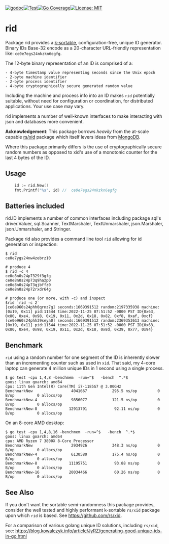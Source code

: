[![godoc](http://img.shields.io/badge/godev-reference-blue.svg?style=flat)](https://pkg.go.dev/github.com/solutionroute/rid?tab=doc)[![Test](https://github.com/solutionroute/rid/actions/workflows/test.yaml/badge.svg)](https://github.com/solutionroute/rid/actions/workflows/test.yaml)[![Go Coverage](https://img.shields.io/badge/coverage-98.3%25-brightgreen.svg?style=flat)](http://gocover.io/github.com/solutionroute/rid)[![License: MIT](https://img.shields.io/badge/License-MIT-yellow.svg)](https://opensource.org/licenses/MIT)

# rid

Package rid provides a [k-sortable](https://en.wikipedia.org/wiki/K-sorted_sequence),
configuration-free, unique ID generator.  Binary IDs Base-32 encode as a
20-character URL-friendly representation like: `ce0e7egs24nkzkn6egfg`.

The 12-byte binary representation of an ID is comprised of a:

    - 4-byte timestamp value representing seconds since the Unix epoch
    - 2-byte machine identifier
    - 2-byte process identifier
    - 4-byte cryptographically secure generated random value

Including the machine and process info into an ID makes `rid` potentially
suitable, without need for configuration or coordination, for distributed
applications. Your use case may vary.

rid implements a number of well-known interfaces to make interacting with json
and databases more convenient.

**Acknowledgement**: This package borrows _heavily_ from the at-scale capable
[rs/xid](https://github.com/rs/xid) package which itself levers ideas from
[MongoDB](https://docs.mongodb.com/manual/reference/method/ObjectId/).

Where this package primarily differs is the use of cryptographically secure
random numbers as opposed to xid's use of a monotonic counter for the last 4
bytes of the ID.

## Usage

```go
    id := rid.New()
    fmt.Printf("%s", id) //  ce0e7egs24nkzkn6egfg
```

## Batteries included

rid.ID implements a number of common interfaces including package sql's
driver.Valuer, sql.Scanner, TextMarshaler, TextUnmarshaler, json.Marshaler,
json.Unmarshaler, and Stringer.

Package rid also provides a command line tool `rid` allowing for id generation
or inspection:

    $ rid
    ce0e7ygs24nw4zebrz10

    # produce 4
    $ rid -c 4
    ce0e8n0s24p7329f3gfg
    ce0e8n0s24p73q9hazp0
    ce0e8n0s24p73qjbffz0
    ce0e8n0s24p72rxdr64g

    # produce one (or more, with -c) and inspect
    $rid `rid -c 2`
    [ce0e960s24phh0qrnz7g] seconds:1669391512 random:2197335938 machine:[0x19, 0x11] pid:11544 time:2022-11-25 07:51:52 -0800 PST ID{0x63, 0x80, 0xe4, 0x98, 0x19, 0x11, 0x2d, 0x18, 0x82, 0xf8, 0xaf, 0xcf}
    [ce0e960s24phh39seya0] seconds:1669391512 random:2369353613 machine:[0x19, 0x11] pid:11544 time:2022-11-25 07:51:52 -0800 PST ID{0x63, 0x80, 0xe4, 0x98, 0x19, 0x11, 0x2d, 0x18, 0x8d, 0x39, 0x77, 0x94}

## Benchmark

`rid` using a random number for one segment of the ID is inherently slower than
an incrementing counter such as used in `xid`. That said, my 4-core laptop
can generate 4 million unique IDs in 1 second using a single process.

    $ go test -cpu 1,4,8 -benchmem  -run=^$   -bench  ^.*$
    goos: linux goarch: amd64
    cpu: 11th Gen Intel(R) Core(TM) i7-1185G7 @ 3.00GHz
    BenchmarkNew            	 4041667	       295.5 ns/op	       0 B/op	       0 allocs/op
    BenchmarkNew-4          	 9856077	       121.5 ns/op	       0 B/op	       0 allocs/op
    BenchmarkNew-8          	12913791	        92.11 ns/op	       0 B/op	       0 allocs/op

On an 8-core AMD desktop:

    $ go test -cpu 1,4,8,16 -benchmem  -run=^$   -bench  ^.*$
    goos: linux goarch: amd64
    cpu: AMD Ryzen 7 3800X 8-Core Processor
    BenchmarkNew              	 2934926	       348.3 ns/op	       0 B/op	       0 allocs/op
    BenchmarkNew-4            	 6130580	       175.4 ns/op	       0 B/op	       0 allocs/op
    BenchmarkNew-8            	11195751	        93.88 ns/op	       0 B/op	       0 allocs/op
    BenchmarkNew-16           	20034466	        60.26 ns/op	       0 B/op	       0 allocs/op

## See Also

If you don't want the sortable semi-randomness this package provides, consider
the well tested and highly performant k-sortable `rs/xid` package upon which
`rid` is based. See https://github.com/rs/xid.

For a comparison of various golang unique ID solutions, including `rs/xid`, see:
https://blog.kowalczyk.info/article/JyRZ/generating-good-unique-ids-in-go.html
